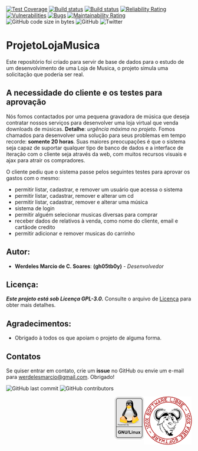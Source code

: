 [![Test Coverage](https://api.codeclimate.com/v1/badges/1a84ee94c4a017b64017/test_coverage)](https://codeclimate.com/github/werdelesmarcio/ProjetoLojaMusica/test_coverage)  [![Build status](https://ci.appveyor.com/api/projects/status/g502u7jpk7snimha?svg=true)](https://ci.appveyor.com/project/werdelesmarcio/projetolojamusica)  [![Build status](https://ci.appveyor.com/api/projects/status/g502u7jpk7snimha/branch/main?svg=true)](https://ci.appveyor.com/project/werdelesmarcio/projetolojamusica/branch/main)  [![Reliability Rating](https://sonarcloud.io/api/project_badges/measure?project=werdelesmarcio_ProjetoLojaMusica&metric=reliability_rating)](https://sonarcloud.io/summary/new_code?id=werdelesmarcio_ProjetoLojaMusica)  [![Vulnerabilities](https://sonarcloud.io/api/project_badges/measure?project=werdelesmarcio_ProjetoLojaMusica&metric=vulnerabilities)](https://sonarcloud.io/summary/new_code?id=werdelesmarcio_ProjetoLojaMusica)  [![Bugs](https://sonarcloud.io/api/project_badges/measure?project=werdelesmarcio_ProjetoLojaMusica&metric=bugs)](https://sonarcloud.io/summary/new_code?id=werdelesmarcio_ProjetoLojaMusica)  [![Maintainability Rating](https://sonarcloud.io/api/project_badges/measure?project=werdelesmarcio_ProjetoLojaMusica&metric=sqale_rating)](https://sonarcloud.io/summary/new_code?id=werdelesmarcio_ProjetoLojaMusica)  <img alt="GitHub code size in bytes" src="https://img.shields.io/github/languages/code-size/werdelesmarcio/ProjetoLojaMusica">  <img alt="GitHub" src="https://img.shields.io/github/license/werdelesmarcio/ProjetoLojaMusica">  <img alt="Twitter" src="https://img.shields.io/twitter/url?label=gh05tb0y&logo=twitter&logoColor=green&style=social&url=https%3A%2F%2Ftwitter.com%2Fc4s3_w1nt3rmut3">

# ProjetoLojaMusica
Este repositório foi criado para servir de base de dados para o estudo de um desenvolvimento de uma Loja de Musica, o projeto simula uma solicitação que poderia ser real.

## A necessidade do cliente e os testes para aprovação

Nós fomos contactados por uma pequena gravadora de música que deseja contratar nossos serviços para desenvolver uma loja virtual que venda downloads de músicas. **Detalhe**: _urgência máxima no projeto._ Fomos chamados para desenvolver uma solução para seus problemas em tempo recorde: **somente 20 horas**. Suas maiores preocupações é que o sistema seja capaz de suportar qualquer tipo de banco de dados e a interface de iteração com o cliente seja através da web, com muitos recursos visuais e ajax para atrair os compradores. 

O cliente pediu que o sistema passe pelos seguintes testes para aprovar os gastos com o mesmo:

* permitir listar, cadastrar, e remover um usuário que acessa o sistema
* permitir listar, cadastrar, remover e alterar um cd
* permitir listar, cadastrar, remover e alterar uma música
* sistema de login
* permitir alguém selecionar musicas diversas para comprar
* receber dados de relativos à venda, como nome do cliente, email e cartãode credito
* permitir adicionar e remover musicas do carrinho







## Autor:
* **Werdeles Marcio de C. Soares**: **(gh05tb0y)** - _Desenvolvedor_

## Licença: 
***Este projeto está sob Licença GPL-3.0.***
Consulte o arquivo de [Licença](https://github.com/werdelesmarcio/ProjetoLojaMusica/blob/main/LICENSE) para obter mais detalhes.

## Agradecimentos:
* Obrigado à todos os que apoiam o projeto de alguma forma.

## Contatos
Se quiser entrar em contato, crie um **issue** no GitHub ou envie um e-mail para werdelesmarcio@gmail.com. Obrigado!

<img alt="GitHub last commit" src="https://img.shields.io/github/last-commit/werdelesmarcio/ProjetoLojaMusica?style=for-the-badge">   <img alt="GitHub contributors" src="https://img.shields.io/github/contributors/werdelesmarcio/ProjetoLojaMusica?style=for-the-badge">

<img src = "https://github.com/werdelesmarcio/PyTCPScan2/blob/master/Images/SoftwareLivre.png?raw=true" width =130 align="Right">
<img src = "https://github.com/werdelesmarcio/PyTCPScan2/blob/master/Images/PoweredByLinux.png?raw=true" width =80 align="Right">

